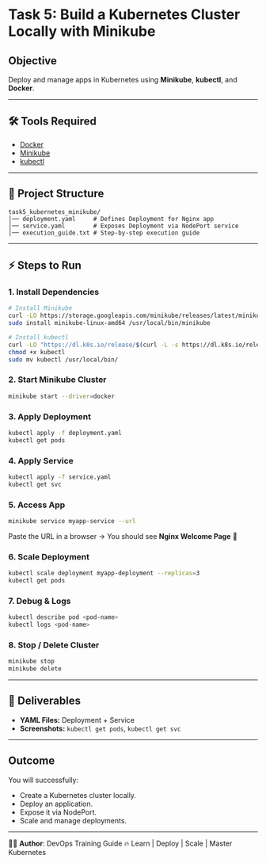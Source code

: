 # Task 5: Build a Kubernetes Cluster Locally with Minikube

## Objective

Deploy and manage apps in Kubernetes using **Minikube**, **kubectl**, and **Docker**.

---

## 🛠 Tools Required

* [Docker](https://docs.docker.com/get-docker/)
* [Minikube](https://minikube.sigs.k8s.io/docs/start/)
* [kubectl](https://kubernetes.io/docs/tasks/tools/)

---

## 📂 Project Structure

```
task5_kubernetes_minikube/
│── deployment.yaml     # Defines Deployment for Nginx app
│── service.yaml        # Exposes Deployment via NodePort service
│── execution_guide.txt # Step-by-step execution guide
```

---

## ⚡ Steps to Run

### 1. Install Dependencies

```bash
# Install Minikube
curl -LO https://storage.googleapis.com/minikube/releases/latest/minikube-linux-amd64
sudo install minikube-linux-amd64 /usr/local/bin/minikube

# Install kubectl
curl -LO "https://dl.k8s.io/release/$(curl -L -s https://dl.k8s.io/release/stable.txt)/bin/linux/amd64/kubectl"
chmod +x kubectl
sudo mv kubectl /usr/local/bin/
```

### 2. Start Minikube Cluster

```bash
minikube start --driver=docker
```

### 3. Apply Deployment

```bash
kubectl apply -f deployment.yaml
kubectl get pods
```

### 4. Apply Service

```bash
kubectl apply -f service.yaml
kubectl get svc
```

### 5. Access App

```bash
minikube service myapp-service --url
```

Paste the URL in a browser → You should see **Nginx Welcome Page** 🎉

### 6. Scale Deployment

```bash
kubectl scale deployment myapp-deployment --replicas=3
kubectl get pods
```

### 7. Debug & Logs

```bash
kubectl describe pod <pod-name>
kubectl logs <pod-name>
```

### 8. Stop / Delete Cluster

```bash
minikube stop
minikube delete
```

---

## 📸 Deliverables

* **YAML Files:** Deployment + Service
* **Screenshots:** `kubectl get pods`, `kubectl get svc`

---

## Outcome

You will successfully:

* Create a Kubernetes cluster locally.
* Deploy an application.
* Expose it via NodePort.
* Scale and manage deployments.

---

👨‍💻 **Author**: DevOps Training Guide
🔥 Learn | Deploy | Scale | Master Kubernetes
